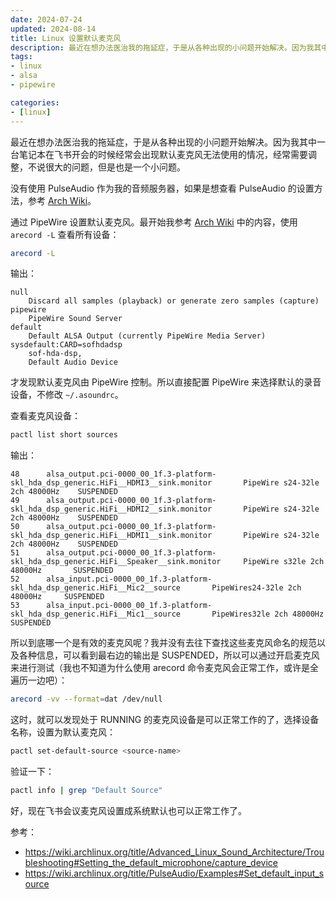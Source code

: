 ```yaml
---
date: 2024-07-24
updated: 2024-08-14
title: Linux 设置默认麦克风
description: 最近在想办法医治我的拖延症，于是从各种出现的小问题开始解决。因为我其中一台笔记本在飞书开会的时候经常会出现默认麦克风无法使用的情况，经常需要调整，不说很大的问题，但是也是一个小问题。中的内容，使用 arecord -L 查看所有设备：输出：
tags:
- linux
- alsa
- pipewire

categories:
- [linux]
---
```


最近在想办法医治我的拖延症，于是从各种出现的小问题开始解决。因为我其中一台笔记本在飞书开会的时候经常会出现默认麦克风无法使用的情况，经常需要调整，不说很大的问题，但是也是一个小问题。

没有使用 PulseAudio 作为我的音频服务器，如果是想查看 PulseAudio 的设置方法，参考 [Arch Wiki](https://wiki.archlinux.org/title/PulseAudio/Examples#Set_default_input_source)。

通过 PipeWire 设置默认麦克风。最开始我参考 [Arch Wiki](https://wiki.archlinux.org/title/Advanced_Linux_Sound_Architecture/Troubleshooting#Setting_the_default_microphone/capture_device)
中的内容，使用 `arecord -L` 查看所有设备：

```bash
arecord -L
```

输出：

```
null
    Discard all samples (playback) or generate zero samples (capture)
pipewire
    PipeWire Sound Server
default
    Default ALSA Output (currently PipeWire Media Server)
sysdefault:CARD=sofhdadsp
    sof-hda-dsp,
    Default Audio Device
```

才发现默认麦克风由 PipeWire 控制。所以直接配置 PipeWire 来选择默认的录音设备，不修改 `~/.asoundrc`。

查看麦克风设备：

```bash
pactl list short sources
```

输出：

```
48      alsa_output.pci-0000_00_1f.3-platform-skl_hda_dsp_generic.HiFi__HDMI3__sink.monitor       PipeWire s24-32le 2ch 48000Hz    SUSPENDED
49      alsa_output.pci-0000_00_1f.3-platform-skl_hda_dsp_generic.HiFi__HDMI2__sink.monitor       PipeWire s24-32le 2ch 48000Hz    SUSPENDED
50      alsa_output.pci-0000_00_1f.3-platform-skl_hda_dsp_generic.HiFi__HDMI1__sink.monitor       PipeWire s24-32le 2ch 48000Hz    SUSPENDED
51      alsa_output.pci-0000_00_1f.3-platform-skl_hda_dsp_generic.HiFi__Speaker__sink.monitor     PipeWire s32le 2ch 48000Hz       SUSPENDED
52      alsa_input.pci-0000_00_1f.3-platform-skl_hda_dsp_generic.HiFi__Mic2__source       PipeWires24-32le 2ch 48000Hz     SUSPENDED
53      alsa_input.pci-0000_00_1f.3-platform-skl_hda_dsp_generic.HiFi__Mic1__source       PipeWires32le 2ch 48000Hz        SUSPENDED
```

所以到底哪一个是有效的麦克风呢？我并没有去往下查找这些麦克风命名的规范以及各种信息，可以看到最右边的输出是 SUSPENDED，所以可以通过开启麦克风来进行测试（我也不知道为什么使用 arecord 命令麦克风会正常工作，或许是全遍历一边吧）：

```bash
arecord -vv --format=dat /dev/null
```

这时，就可以发现处于 RUNNING 的麦克风设备是可以正常工作的了，选择设备名称，设置为默认麦克风：

```bash
pactl set-default-source <source-name>
```

验证一下：

```bash
pactl info | grep "Default Source"
```

好，现在飞书会议麦克风设置成系统默认也可以正常工作了。

参考：

- https://wiki.archlinux.org/title/Advanced_Linux_Sound_Architecture/Troubleshooting#Setting_the_default_microphone/capture_device
- https://wiki.archlinux.org/title/PulseAudio/Examples#Set_default_input_source
